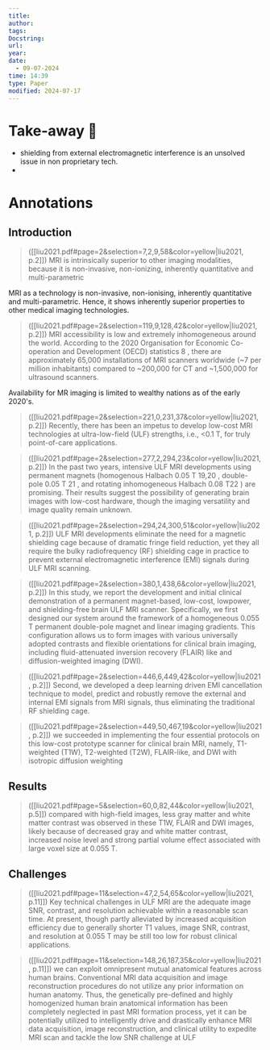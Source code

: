 ```yaml
---
title: 
author: 
tags: 
Docstring: 
url: 
year: 
date:
  - 09-07-2024
time: 14:39
type: Paper
modified: 2024-07-17
---
```


# Take-away 🥡

- shielding from external electromagnetic interference is an unsolved issue in non proprietary tech.
- 
# Annotations
## Introduction
> ([[liu2021.pdf#page=2&selection=7,2,9,58&color=yellow|liu2021, p.2]])
> MRI is intrinsically superior to other imaging modalities, because it is non-invasive, non-ionizing, inherently quantitative and multi-parametric

MRI as a technology is non-invasive, non-ionising, inherently quantitative and multi-parametric. Hence, it shows inherently superior properties to other medical imaging technologies. 

> ([[liu2021.pdf#page=2&selection=119,9,128,42&color=yellow|liu2021, p.2]])
> MRI accessibility is low and extremely inhomogeneous around the world. According to the 2020 Organisation for Economic Co-operation and Development (OECD) statistics 8 , there are approximately 65,000 installations of MRI scanners worldwide (~7 per million inhabitants) compared to ~200,000 for CT and ~1,500,000 for ultrasound scanners.

Availability for MR imaging is limited to wealthy nations as of the early 2020's. 

> ([[liu2021.pdf#page=2&selection=221,0,231,37&color=yellow|liu2021, p.2]])
> Recently, there has been an impetus to develop low-cost MRI technologies at ultra-low-field (ULF) strengths, i.e., <0.1 T, for truly point-of-care applications.





> ([[liu2021.pdf#page=2&selection=277,2,294,23&color=yellow|liu2021, p.2]])
> In the past two years, intensive ULF MRI developments using permanent magnets (homogenous Halbach 0.05 T 19,20 , double-pole 0.05 T 21 , and rotating inhomogeneous Halbach 0.08 T22 ) are promising. Their results suggest the possibility of generating brain images with low-cost hardware, though the imaging versatility and image quality remain unknown.


> ([[liu2021.pdf#page=2&selection=294,24,300,51&color=yellow|liu2021, p.2]])
> ULF MRI developments eliminate the need for a magnetic shielding cage because of dramatic fringe field reduction, yet they all require the bulky radiofrequency (RF) shielding cage in practice to prevent external electromagnetic interference (EMI) signals during ULF MRI scanning.



> ([[liu2021.pdf#page=2&selection=380,1,438,6&color=yellow|liu2021, p.2]])
> In this study, we report the development and initial clinical demonstration of a permanent magnet-based, low-cost, lowpower, and shielding-free brain ULF MRI scanner. Specifically, we first designed our system around the framework of a homogeneous 0.055 T permanent double-pole magnet and linear imaging gradients. This configuration allows us to form images with various universally adopted contrasts and flexible orientations for clinical brain imaging, including fluid-attenuated inversion recovery (FLAIR) like and diffusion-weighted imaging (DWI).

> ([[liu2021.pdf#page=2&selection=446,6,449,42&color=yellow|liu2021, p.2]])
> Second, we developed a deep learning driven EMI cancellation technique to model, predict and robustly remove the external and internal EMI signals from MRI signals, thus eliminating the traditional RF shielding cage.

> ([[liu2021.pdf#page=2&selection=449,50,467,19&color=yellow|liu2021, p.2]])
> we succeeded in implementing the four essential protocols on this low-cost prototype scanner for clinical brain MRI, namely, T1-weighted (T1W), T2-weighted (T2W), FLAIR-like, and DWI with isotropic diffusion weighting

## Results
> ([[liu2021.pdf#page=5&selection=60,0,82,44&color=yellow|liu2021, p.5]])
> compared with high-field images, less gray matter and white matter contrast was observed in these T1W, FLAIR and DWI images, likely because of decreased gray and white matter contrast, increased noise level and strong partial volume effect associated with large voxel size at 0.055 T.

## Challenges
> ([[liu2021.pdf#page=11&selection=47,2,54,65&color=yellow|liu2021, p.11]])
> Key technical challenges in ULF MRI are the adequate image SNR, contrast, and resolution achievable within a reasonable scan time. At present, though partly alleviated by increased acquisition efficiency due to generally shorter T1 values, image SNR, contrast, and resolution at 0.055 T may be still too low for robust clinical applications.

> ([[liu2021.pdf#page=11&selection=148,26,187,35&color=yellow|liu2021, p.11]])
> we can exploit omnipresent mutual anatomical features across human brains. Conventional MRI data acquisition and image reconstruction procedures do not utilize any prior information on human anatomy. Thus, the genetically pre-defined and highly homogenized human brain anatomical information has been completely neglected in past MRI formation process, yet it can be potentially utilized to intelligently drive and drastically enhance MRI data acquisition, image reconstruction, and clinical utility to expedite MRI scan and tackle the low SNR challenge at ULF
